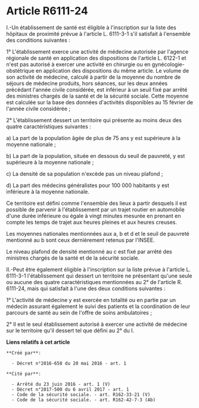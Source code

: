 # Article R6111-24

I.-Un établissement de santé est éligible à l'inscription sur la liste des hôpitaux de proximité prévue à l'article L.
6111-3-1 s'il satisfait à l'ensemble des conditions suivantes : 

1° L'établissement exerce une activité de médecine autorisée par l'agence régionale de santé en application des dispositions
de l'article L. 6122-1 et n'est pas autorisé à exercer une activité en chirurgie ou en gynécologie-obstétrique en application
des dispositions du même article. Le volume de son activité de médecine, calculé à partir de la moyenne du nombre de séjours
de médecine produits, hors séances, sur les deux années précédant l'année civile considérée, est inférieur à un seuil fixé
par arrêté des ministres chargés de la santé et de la sécurité sociale. Cette moyenne est calculée sur la base des données
d'activités disponibles au 15 février de l'année civile considérée ; 

2° L'établissement dessert un territoire qui présente au moins deux des quatre caractéristiques suivantes : 

a) La part de la population âgée de plus de 75 ans y est supérieure à la moyenne nationale ; 

b) La part de la population, située en dessous du seuil de pauvreté, y est supérieure à la moyenne nationale ; 

c) La densité de sa population n'excède pas un niveau plafond ; 

d) La part des médecins généralistes pour 100 000 habitants y est inférieure à la moyenne nationale. 

Ce territoire est défini comme l'ensemble des lieux à partir desquels il est possible de parvenir à l'établissement par un
trajet routier en automobile d'une durée inférieure ou égale à vingt minutes mesurée en prenant en compte les temps de trajet
aux heures pleines et aux heures creuses. 

Les moyennes nationales mentionnées aux a, b et d et le seuil de pauvreté mentionné au b sont ceux dernièrement retenus par
l'INSEE. 

Le niveau plafond de densité mentionné au c est fixé par arrêté des ministres chargés de la santé et de la sécurité sociale. 

II.-Peut être également éligible à l'inscription sur la liste prévue à l'article L. 6111-3-1 l'établissement qui dessert un
territoire ne présentant qu'une seule ou aucune des quatre caractéristiques mentionnées au 2° de l'article R. 6111-24, mais
qui satisfait à l'une des deux conditions suivantes : 

1° L'activité de médecine y est exercée en totalité ou en partie par un médecin assurant également le suivi des patients et
la coordination de leur parcours de santé au sein de l'offre de soins ambulatoires ; 

2° Il est le seul établissement autorisé à exercer une activité de médecine sur le territoire qu'il dessert tel que défini au
2° du I.

**Liens relatifs à cet article**

	**Créé par**:

	  - Décret n°2016-658 du 20 mai 2016 - art. 1

	**Cité par**:

	  - Arrêté du 23 juin 2016 - art. 1 (V)
	  - Décret n°2017-500 du 6 avril 2017 - art. 1
	  - Code de la sécurité sociale. - art. R162-33-21 (V)
	  - Code de la sécurité sociale. - art. R162-42-7-3 (Ab)
